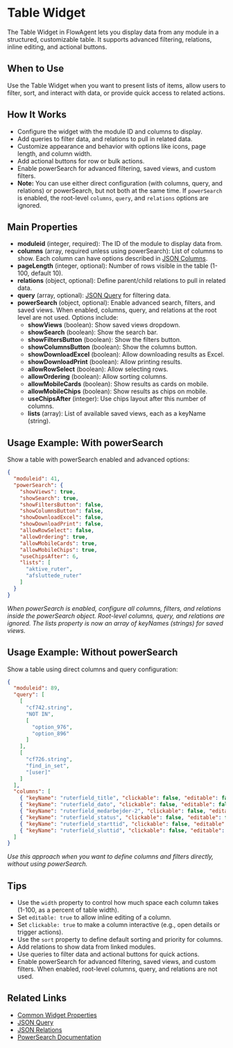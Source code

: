 # Table Widget

The Table Widget in FlowAgent lets you display data from any module in a structured, customizable table. It supports advanced filtering, relations, inline editing, and actional buttons.

## When to Use
Use the Table Widget when you want to present lists of items, allow users to filter, sort, and interact with data, or provide quick access to related actions.

## How It Works
- Configure the widget with the module ID and columns to display.
- Add queries to filter data, and relations to pull in related data.
- Customize appearance and behavior with options like icons, page length, and column width.
- Add actional buttons for row or bulk actions.
- Enable powerSearch for advanced filtering, saved views, and custom filters.
- **Note:** You can use either direct configuration (with columns, query, and relations) or powerSearch, but not both at the same time. If `powerSearch` is enabled, the root-level `columns`, `query`, and `relations` options are ignored.

## Main Properties
- **moduleid** (integer, required): The ID of the module to display data from.
- **columns** (array, required unless using powerSearch): List of columns to show. Each column can have options described in [JSON Columns](/docs/JSON/json-columns.md).
- **pageLength** (integer, optional): Number of rows visible in the table (1-100, default 10).
- **relations** (object, optional): Define parent/child relations to pull in related data.
- **query** (array, optional): [JSON Query](/docs/JSON/json-query.md) for filtering data.
- **powerSearch** (object, optional): Enable advanced search, filters, and saved views. When enabled, columns, query, and relations at the root level are not used. Options include:
  - **showViews** (boolean): Show saved views dropdown.
  - **showSearch** (boolean): Show the search bar.
  - **showFiltersButton** (boolean): Show the filters button.
  - **showColumnsButton** (boolean): Show the columns button.
  - **showDownloadExcel** (boolean): Allow downloading results as Excel.
  - **showDownloadPrint** (boolean): Allow printing results.
  - **allowRowSelect** (boolean): Allow selecting rows.
  - **allowOrdering** (boolean): Allow sorting columns.
  - **allowMobileCards** (boolean): Show results as cards on mobile.
  - **allowMobileChips** (boolean): Show results as chips on mobile.
  - **useChipsAfter** (integer): Use chips layout after this number of columns.
  - **lists** (array): List of available saved views, each as a keyName (string).

## Usage Example: With powerSearch
Show a table with powerSearch enabled and advanced options:

```json
{
  "moduleid": 41,
  "powerSearch": {
    "showViews": true,
    "showSearch": true,
    "showFiltersButton": false,
    "showColumnsButton": false,
    "showDownloadExcel": false,
    "showDownloadPrint": false,
    "allowRowSelect": false,
    "allowOrdering": true,
    "allowMobileCards": true,
    "allowMobileChips": true,
    "useChipsAfter": 6,
    "lists": [
      "aktive_ruter",
      "afsluttede_ruter"
    ]
  }
}
```
*When powerSearch is enabled, configure all columns, filters, and relations inside the powerSearch object. Root-level columns, query, and relations are ignored. The lists property is now an array of keyNames (strings) for saved views.*

## Usage Example: Without powerSearch
Show a table using direct columns and query configuration:

```json
{
  "moduleid": 89,
  "query": [
    [
      "cf742.string",
      "NOT IN",
      [
        "option_976",
        "option_896"
      ]
    ],
    [
      "cf726.string",
      "find_in_set",
      "[user]"
    ]
  ],
  "columns": [
    { "keyName": "ruterfield_title", "clickable": false, "editable": false },
    { "keyName": "ruterfield_dato", "clickable": false, "editable": false, "sort": { "order": "ASC", "priority": 1 } },
    { "keyName": "ruterfield_medarbejder-2", "clickable": false, "editable": false },
    { "keyName": "ruterfield_status", "clickable": false, "editable": false },
    { "keyName": "ruterfield_starttid", "clickable": false, "editable": false },
    { "keyName": "ruterfield_sluttid", "clickable": false, "editable": false }
  ]
}
```
*Use this approach when you want to define columns and filters directly, without using powerSearch.*

## Tips
- Use the `width` property to control how much space each column takes (1-100, as a percent of table width).
- Set `editable: true` to allow inline editing of a column.
- Set `clickable: true` to make a column interactive (e.g., open details or trigger actions).
- Use the `sort` property to define default sorting and priority for columns.
- Add relations to show data from linked modules.
- Use queries to filter data and actional buttons for quick actions.
- Enable powerSearch for advanced filtering, saved views, and custom filters. When enabled, root-level columns, query, and relations are not used.

## Related Links
- [Common Widget Properties](/docs/modules/widgets/common-properties.md)
- [JSON Query](/docs/JSON/json-query.md)
- [JSON Relations](/docs/JSON/json-relations.md)
- [PowerSearch Documentation](/docs/modules/powersearch.md)